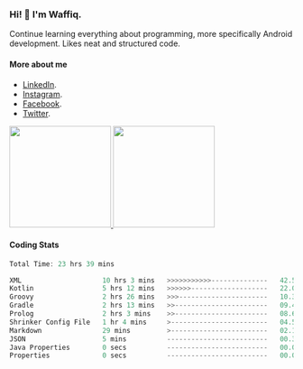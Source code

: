 ### Hi! 👋 I'm Waffiq.

Continue learning everything about programming, more specifically Android development. Likes neat and structured code.

#### More about me 
- [LinkedIn](https://www.linkedin.com/in/waffiqaziz/).
- [Instagram](https://www.instagram.com/waffiqaziz/).
- [Facebook](https://web.facebook.com/WaffiqAziz/).
- [Twitter](https://twitter.com/AzizWaffiq).

<p align="left">
<a href="https://github.com/waffiqaziz">
  <img height="180em" src="https://github-readme-stats-eight-theta.vercel.app/api?username=waffiqaziz&show_icons=true&theme=algolia&include_all_commits=true&count_private=true"/>
  <img height="180em" src="https://github-readme-stats-eight-theta.vercel.app/api/top-langs/?username=waffiqaziz&layout=compact&langs_count=8&theme=algolia"/>
</a>
</p>

#### Coding Stats
<!--START_SECTION:waka-->

```rust
Total Time: 23 hrs 39 mins

XML                    10 hrs 3 mins   >>>>>>>>>>>--------------   42.51 %
Kotlin                 5 hrs 12 mins   >>>>>>-------------------   22.01 %
Groovy                 2 hrs 26 mins   >>>----------------------   10.30 %
Gradle                 2 hrs 13 mins   >>-----------------------   09.42 %
Prolog                 2 hrs 3 mins    >>-----------------------   08.68 %
Shrinker Config File   1 hr 4 mins     >------------------------   04.52 %
Markdown               29 mins         >------------------------   02.10 %
JSON                   5 mins          -------------------------   00.37 %
Java Properties        0 secs          -------------------------   00.05 %
Properties             0 secs          -------------------------   00.01 %
```

<!--END_SECTION:waka-->
